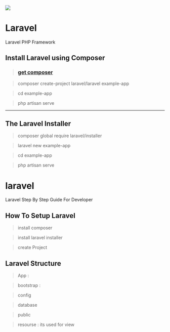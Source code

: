 <img src="https://laravel.com/img/logomark.min.svg">

# Laravel
Laravel PHP Framework

## Install Laravel using Composer

> ### <a href="https://getcomposer.org/">get composer</a>

> composer create-project laravel/laravel example-app

> cd example-app

> php artisan serve

<hr>

## The Laravel Installer

> composer global require laravel/installer

> laravel new example-app

> cd example-app

> php artisan serve


# laravel
Laravel Step By Step Guide For Developer

## How To Setup Laravel

> install composer

> install laravel installer

> create Project


## Laravel Structure

> App :

> bootstrap :

> config

> database 

> public

> resourse : its used for view 
